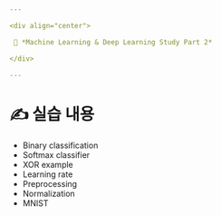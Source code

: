 ```yaml
---

<div align="center">

 💜 *Machine Learning & Deep Learning Study Part 2*

</div>

---
```


# ✍️ 실습 내용
- Binary classification  
- Softmax classifier  
- XOR example  
- Learning rate  
- Preprocessing  
- Normalization  
- MNIST